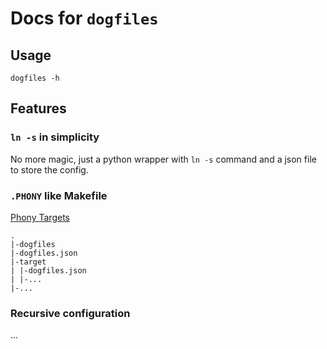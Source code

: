 # Docs for `dogfiles`

## Usage

```shell
dogfiles -h
```

## Features

### `ln -s` in simplicity

No more magic, just a python wrapper with `ln -s` command and a json file to
store the config.

### `.PHONY` like Makefile

[Phony Targets](https://www.gnu.org/software/make/manual/html_node/Phony-Targets.html)

```
.
|-dogfiles
|-dogfiles.json
|-target
| |-dogfiles.json
| |-...
|-...
```

### Recursive configuration

...

<!-- lazy by default -->
